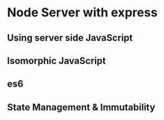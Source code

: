# Node Server with express 
## Using server side JavaScript
## Isomorphic JavaScript
## es6
## State Management & Immutability
